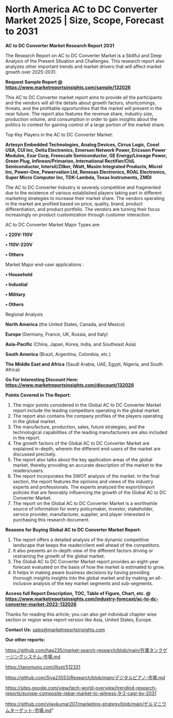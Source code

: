 # North America AC to DC Converter Market 2025 | Size, Scope, Forecast to 2031

<strong>AC to DC Converter Market Research Report 2031</strong>

The Research Report on AC to DC Converter Market is a Skillful and Deep Analysis of the Present Situation and Challenges. This research report also analyzes other important trends and market drivers that will affect market growth over 2025-2031.

<strong>Request Sample Report @ <a href=https://www.marketreportsinsights.com/sample/132026>https://www.marketreportsinsights.com/sample/132026</a></strong>

This AC to DC Converter market report aims to provide all the participants and the vendors will all the details about growth factors, shortcomings, threats, and the profitable opportunities that the market will present in the near future. The report also features the revenue share, industry size, production volume, and consumption in order to gain insights about the politics to contest for gaining control of a large portion of the market share.

Top Key Players in the AC to DC Converter Market:

<strong>Artesyn Embedded Technologies, Analog Devices, Cirrus Logic, Cosel USA, CUI Inc, Delta Electronics, Emerson Network Power, Ericsson Power Modules, Exar Corp, Freescale Semiconductor, GE Energy/Lineage Power, Green Plug, Infineon/Primarion, International Rectifier/ChiL Semiconductor, Intersil/Zilker, IWatt, Maxim Integrated Products, Micrel Inc, Power-One, Powervation Ltd, Renesas Electronics, ROAL Electronics, Super Micro Computer Inc, TDK-Lambda, Texas Instruments, ZMDI</strong>

The AC to DC Converter Industry is severely competitive and fragmented due to the existence of various established players taking part in different marketing strategies to increase their market share. The vendors operating in the market are profiled based on price, quality, brand, product differentiation, and product portfolio. The vendors are turning their focus increasingly on product customization through customer interaction.

AC to DC Converter Market Major Types are:

<strong>• 220V-110V

• 110V-220V

• Others</strong>

Market Major end-user applications :

<strong>• Household

• Industial

• Military

• Others</strong>

Regional Analysis

</u><strong><b>North America</b></strong> (the United States, Canada, and Mexico)

<strong><b>Europe </b></strong>(Germany, France, UK, Russia, and Italy)

<strong><b>Asia-Pacific</b></strong> (China, Japan, Korea, India, and Southeast Asia)

<strong><b>South America</b></strong> (Brazil, Argentina, Colombia, etc.)

<strong><b>The Middle East and Africa</b></strong> (Saudi Arabia, UAE, Egypt, Nigeria, and South Africa)

<strong>Go For Interesting Discount Here: <a href=https://www.marketreportsinsights.com/discount/132026>https://www.marketreportsinsights.com/discount/132026</a></strong>

<strong>Points Covered in The Report:</strong>
<ol>
  <li>The major points considered in the Global AC to DC Converter Market report include the leading competitors operating in the global market.</li>
  <li>The report also contains the company profiles of the players operating in the global market.</li>
  <li>The manufacture, production, sales, future strategies, and the technological capabilities of the leading manufacturers are also included in the report.</li>
  <li>The growth factors of the Global AC to DC Converter Market are explained in-depth, wherein the different end-users of the market are discussed precisely.</li>
  <li>The report also talks about the key application areas of the global market, thereby providing an accurate description of the market to the readers/users.</li>
  <li>The report incorporates the SWOT analysis of the market. In the final section, the report features the opinions and views of the industry experts and professionals. The experts analyzed the export/import policies that are favorably influencing the growth of the Global AC to DC Converter Market.</li>
  <li>The report on the Global AC to DC Converter Market is a worthwhile source of information for every policymaker, investor, stakeholder, service provider, manufacturer, supplier, and player interested in purchasing this research document.</li>
</ol>
<strong>Reasons for Buying Global AC to DC Converter Market Report:</strong>

<ol>
  <li>The report offers a detailed analysis of the dynamic competitive landscape that keeps the reader/client well ahead of the competitors.</li>
  <li>It also presents an in-depth view of the different factors driving or restraining the growth of the global market.</li>
  <li>The Global AC to DC Converter Market report provides an eight-year forecast evaluated on the basis of how the market is estimated to grow.</li>
  <li>It helps in making aware business decisions by having providing thorough insights insights into the global market and by making an all-inclusive analysis of the key market segments and sub-segments.</li>
</ol>
<strong>Access full Report Description, TOC, Table of Figure, Chart, etc. @ <a href=https://www.marketreportsinsights.com/industry-forecast/ac-to-dc-converter-market-2022-132026>https://www.marketreportsinsights.com/industry-forecast/ac-to-dc-converter-market-2022-132026</a></strong>


Thanks for reading this article; you can also get individual chapter wise section or region wise report version like Asia, United States, Europe.

<strong>Contact Us:</strong>
sales@marketreportsinsights.com

<strong>Our other reports:</strong>

<a href=https://github.com/haq235/market-search-research/blob/main/在庫タンクゲージングシステム-市場.md>https://github.com/haq235/market-search-research/blob/main/在庫タンクゲージングシステム-市場.md</a>

<a href=https://tanomuno.com/illust/512331>https://tanomuno.com/illust/512331</a>

<a href=https://github.com/Siya23553/Research/blob/main/デジタルピアノ-市場.md>https://github.com/Siya23553/Research/blob/main/デジタルピアノ-市場.md</a>

<a href=https://sites.google.com/view/tech-world-overview/trendind-research-reports/europe-composite-rebar-market-to-witness-9-2-cagr-by-2031>https://sites.google.com/view/tech-world-overview/trendind-research-reports/europe-composite-rebar-market-to-witness-9-2-cagr-by-2031</a>

<a href=https://github.com/vijaykumar207/marketing-strategy/blob/main/ゲルマニウムターゲット-市場.md>https://github.com/vijaykumar207/marketing-strategy/blob/main/ゲルマニウムターゲット-市場.md</a>"
